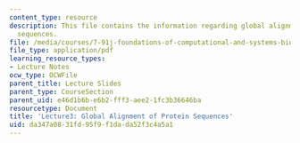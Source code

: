 ```yaml
---
content_type: resource
description: This file contains the information regarding global alignment of protein
  sequences.
file: /media/courses/7-91j-foundations-of-computational-and-systems-biology-spring-2014/da347a0831fd95f9f1dada52f3c4a5a1_MIT7_91JS14_Lecture3.pdf
file_type: application/pdf
learning_resource_types:
- Lecture Notes
ocw_type: OCWFile
parent_title: Lecture Slides
parent_type: CourseSection
parent_uid: e46d1b6b-e6b2-fff3-aee2-1fc3b36646ba
resourcetype: Document
title: 'Lecture3: Global Alignment of Protein Sequences'
uid: da347a08-31fd-95f9-f1da-da52f3c4a5a1
---
```

